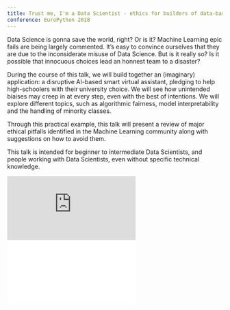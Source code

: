 ```yaml
---
title: Trust me, I'm a Data Scientist - ethics for builders of data-based applications
conference: EuroPython 2018
---
```

Data Science is gonna save the world, right? Or is it? Machine Learning epic fails are being largely commented. 
It’s easy to convince ourselves that they are due to the inconsiderate misuse of Data Science. But is it really so? 
Is it possible that innocuous choices lead an honnest team to a disaster?

During the course of this talk, we will build together an (imaginary) application: a disruptive AI-based smart virtual 
assistant, pledging to help high-schoolers with their university choice. We will see how unintended biaises may creep 
in at every step, even with the best of intentions. We will explore different topics, such as algorithmic fairness, 
model interpretability and the handling of minority classes.

Through this practical example, this talk will present a review of major ethical pitfalls identified in the Machine 
Learning community along with suggestions on how to avoid them.

This talk is intended for beginner to intermediate Data Scientists, and people working with Data Scientists, even 
without specific technical knowledge.

<div class="iframe-wrapper">
<iframe src="https://www.youtube.com/embed/dQqu4t_SE_k" 
    frameborder="0" allow="accelerometer; autoplay; encrypted-media; gyroscope; picture-in-picture"
     allowfullscreen></iframe>
</div>

<div class="iframe-wrapper">
<iframe 
    title="EuroPython slides" frameborder="0" 
    src="//sdg.jlbl.net/slides/Data%20Science%20and%20Ethics/presentation.html">
</iframe>
</div>